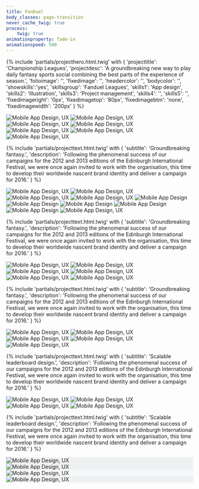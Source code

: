 ```yaml
---
title: FanDuel
body_classes: page-transition
never_cache_twig: true
process:
    twig: true
animationproperty: fade-in
animationspeed: 500
---
```

{% include 'partials/projecthero.html.twig'
			        with {
			            'projecttitle': 'Championship Leagues',
			            'projectdesc': 'A groundbreaking new way to play daily fantasy sports social combining the best parts of the experience of season.',
			            'folioimage': '',
			            'fixedimage': '',
			            'headercolor': '',
			            'bodycolor': '',
			            'showskills':'yes',
			            'skillsgroup': 'Fanduel Leagues',
			            'skills1': 'App design',
			            'skills2': 'Illustration',
			            'skills3': 'Project management',
			            'skills4': '',
			            'skills5': '',
			            'fixedimageright': '0px',
			            'fixedimagetop': '80px',
			            'fixedimagebtm': 'none',
			            'fixedimagewidth': '200px'
			        }
%}

<section class="project__folioitem">
    <div class="wrapper wrapper--max">
    <img data-src="{{ page.media['fm-banner-4.png'].url }}" src="{{ page.media['placeholder.png'].url }}" class="lazy project__folioimg" alt="Mobile App Design, UX" />
    <img data-src="{{ page.media['championship-double-7.png'].url }}" src="{{ page.media['placeholder.png'].url }}" class="lazy project__folioimg" alt="Mobile App Design, UX" />
    <img data-src="{{ page.media['championships-ios1-min.png'].url }}" src="{{ page.media['placeholder.png'].url }}" class="lazy project__folioimg" alt="Mobile App Design, UX" />
    <img data-src="{{ page.media['championships-1.png'].url }}" src="{{ page.media['placeholder.png'].url }}" class="lazy project__folioimg" alt="Mobile App Design, UX" />
    <img data-src="{{ page.media['championships-2.png'].url }}" src="{{ page.media['placeholder.png'].url }}" class="lazy project__folioimg" alt="Mobile App Design, UX" />
    <img data-src="{{ page.media['championships-3.png'].url }}" src="{{ page.media['placeholder.png'].url }}" class="lazy project__folioimg" alt="Mobile App Design, UX" />
    <img data-src="{{ page.media['championships-banner2.png'].url }}" src="{{ page.media['placeholder.png'].url }}" class="lazy project__folioimg" alt="Mobile App Design, UX" />
</div>
</section>

{% include 'partials/projecttext.html.twig'
                    with {
                        'subtitle': 'Groundbreaking fantasy.',
                        'description': 'Following the phenomenal success of our campaigns for the 2012 and 2013 editions of the Edinburgh International Festival, we were once again invited to work with the organisation, this time to develop their worldwide nascent brand identity and deliver a campaign for 2016.'
                    }
%}

<section class="project__folioitem">
    <div class="wrapper wrapper--max">
    <img data-src="{{ page.media['championships-iso3-min.png'].url }}" src="{{ page.media['placeholder.png'].url }}" class="lazy project__folioimg" alt="Mobile App Design, UX" />
    <img data-src="{{ page.media['championship-double-3.png'].url }}" src="{{ page.media['placeholder.png'].url }}" class="lazy project__folioimg" alt="Mobile App Design, UX" />
    <img data-src="{{ page.media['championship-double-6.png'].url }}" src="{{ page.media['placeholder.png'].url }}" class="lazy project__folioimg" alt="Mobile App Design, UX" />
    <img data-src="{{ page.media['championships-4.png'].url }}" src="{{ page.media['placeholder.png'].url }}" class="lazy project__folioimg" alt="Mobile App Design, UX" />
     <img data-src="{{ page.media['championship-double-2.png'].url }}" src="{{ page.media['placeholder.png'].url }}" class="lazy project__folioimg" alt="Mobile App Design" />
    <img data-src="{{ page.media['championship-double-3.png'].url }}" src="{{ page.media['placeholder.png'].url }}" class="lazy project__folioimg" alt="Mobile App Design" />
    <img data-src="{{ page.media['championship-double-4.png'].url }}" src="{{ page.media['placeholder.png'].url }}" class="lazy project__folioimg" alt="Mobile App Design" />
    <img data-src="{{ page.media['championship-double-5.png'].url }}" src="{{ page.media['placeholder.png'].url }}" class="lazy project__folioimg" alt="Mobile App Design" />
    <img data-src="{{ page.media['championship-double-7.png'].url }}" src="{{ page.media['placeholder.png'].url }}" class="lazy project__folioimg" alt="Mobile App Design" />
    <img data-src="{{ page.media['championship-photo4-min.png'].url }}" src="{{ page.media['placeholder.png'].url }}" class="lazy project__folioimg" alt="Mobile App Design, UX" />
</div>
</section>

{% include 'partials/projecttext.html.twig'
                    with {
                        'subtitle': 'Groundbreaking fantasy.',
                        'description': 'Following the phenomenal success of our campaigns for the 2012 and 2013 editions of the Edinburgh International Festival, we were once again invited to work with the organisation, this time to develop their worldwide nascent brand identity and deliver a campaign for 2016.'
                    }
%}

<section class="project__folioitem">
    <div class="wrapper wrapper--max">
    <img data-src="{{ page.media['championship-photo1-min.png'].url }}" src="{{ page.media['placeholder.png'].url }}" class="lazy project__folioimg" alt="Mobile App Design, UX" />
    <img data-src="{{ page.media['friends-mode-web-1.png'].url }}" src="{{ page.media['placeholder.png'].url }}" class="lazy project__folioimg" alt="Mobile App Design, UX" />
    <img data-src="{{ page.media['friends-mode-web-4.png'].url }}" src="{{ page.media['placeholder.png'].url }}" class="lazy project__folioimg" alt="Mobile App Design, UX" />
    <img data-src="{{ page.media['championship-photo11-min.png'].url }}" src="{{ page.media['placeholder.png'].url }}" class="lazy project__folioimg" alt="Mobile App Design, UX" />
    <img data-src="{{ page.media['friends-mode-web-2.png'].url }}" src="{{ page.media['placeholder.png'].url }}" class="lazy project__folioimg" alt="Mobile App Design, UX" />
    <img data-src="{{ page.media['friends-mode-photo-1-min.png'].url }}" src="{{ page.media['placeholder.png'].url }}" class="lazy project__folioimg" alt="Mobile App Design, UX" />
</div>
</section>

{% include 'partials/projecttext.html.twig'
                    with {
                        'subtitle': 'Groundbreaking fantasy.',
                        'description': 'Following the phenomenal success of our campaigns for the 2012 and 2013 editions of the Edinburgh International Festival, we were once again invited to work with the organisation, this time to develop their worldwide nascent brand identity and deliver a campaign for 2016.'
                    }
%}

<section class="project__folioitem">
    <div class="wrapper wrapper--max">
    <img data-src="{{ page.media['fm-banner-5.png'].url }}" src="{{ page.media['placeholder.png'].url }}" class="lazy project__folioimg" alt="Mobile App Design, UX" />
    <img data-src="{{ page.media['friends-mode-web-5.png'].url }}" src="{{ page.media['placeholder.png'].url }}" class="lazy project__folioimg" alt="Mobile App Design, UX" />
    <img data-src="{{ page.media['fm-illustration-2.png'].url }}" src="{{ page.media['placeholder.png'].url }}" class="lazy project__folioimg" alt="Mobile App Design, UX" />
    <img data-src="{{ page.media['championship-double-8.png'].url }}" src="{{ page.media['placeholder.png'].url }}" class="lazy project__folioimg" alt="Mobile App Design, UX" />
    <img data-src="{{ page.media['championship-photo6-min.png'].url }}" src="{{ page.media['placeholder.png'].url }}" class="lazy project__folioimg" alt="Mobile App Design, UX" />
</div>
</section>

{% include 'partials/projecttext.html.twig'
                    with {
                        'subtitle': 'Scalable leaderboard design.',
                        'description': 'Following the phenomenal success of our campaigns for the 2012 and 2013 editions of the Edinburgh International Festival, we were once again invited to work with the organisation, this time to develop their worldwide nascent brand identity and deliver a campaign for 2016.'
                    }
%}

<section class="project__folioitem">
    <div class="wrapper wrapper--max">
    <img data-src="{{ page.media['leaderboards-double-1.png'].url }}" src="{{ page.media['placeholder.png'].url }}" class="lazy project__folioimg" alt="Mobile App Design, UX" />
    <img data-src="{{ page.media['leaderboards-triple-1.png'].url }}" src="{{ page.media['placeholder.png'].url }}" class="lazy project__folioimg" alt="Mobile App Design, UX" />
    <img data-src="{{ page.media['leaderboards-cells2.png'].url }}" src="{{ page.media['placeholder.png'].url }}" class="lazy project__folioimg" alt="Mobile App Design, UX" />
    <img data-src="{{ page.media['leaderboard-photo1-min.png'].url }}" src="{{ page.media['placeholder.png'].url }}" class="lazy project__folioimg" alt="Mobile App Design, UX" />   
</div>
</section>


{% include 'partials/projecttext.html.twig'
                    with {
                        'subtitle': 'Scalable leaderboard design.',
                        'description': 'Following the phenomenal success of our campaigns for the 2012 and 2013 editions of the Edinburgh International Festival, we were once again invited to work with the organisation, this time to develop their worldwide nascent brand identity and deliver a campaign for 2016.'
                    }
%}

<section class="project__folioitem" style="background: #eff0f1;">
    <div class="wrapper wrapper--max">
    <img data-src="{{ page.media['leaderboards-double-1.png'].url }}" src="{{ page.media['placeholder.png'].url }}" class="lazy project__folioimg" alt="Mobile App Design, UX" />
</div>
</section>









<!-- solid bg -->
<section class="project__folioitem" style="background: #eff0f1; margin-bottom: 0;">
    <div class="wrapper wrapper--max">
    <img data-src="{{ page.media['3d.png'].url }}" src="{{ page.media['placeholder.png'].url }}" style="margin-bottom: 0;" class="lazy project__folioimg" alt="Mobile App Design, UX" />
</div>
</section>

<section class="project__folioitem" style="background: #f7f8f9;">
    <div class="wrapper wrapper--max">
    <img data-src="{{ page.media['3l.png'].url }}" src="{{ page.media['placeholder.png'].url }}" class="lazy project__folioimg" alt="Mobile App Design, UX" />
</div>
</section>

<section class="project__folioitem" style="background: #eff0f1; margin-bottom: 0;">
    <div class="wrapper wrapper--max">
    <img data-src="{{ page.media['3androidsdark.png'].url }}" src="{{ page.media['placeholder.png'].url }}" class="lazy project__folioimg" style="margin-bottom: 0;" alt="Mobile App Design, UX" />
</div>
</section>